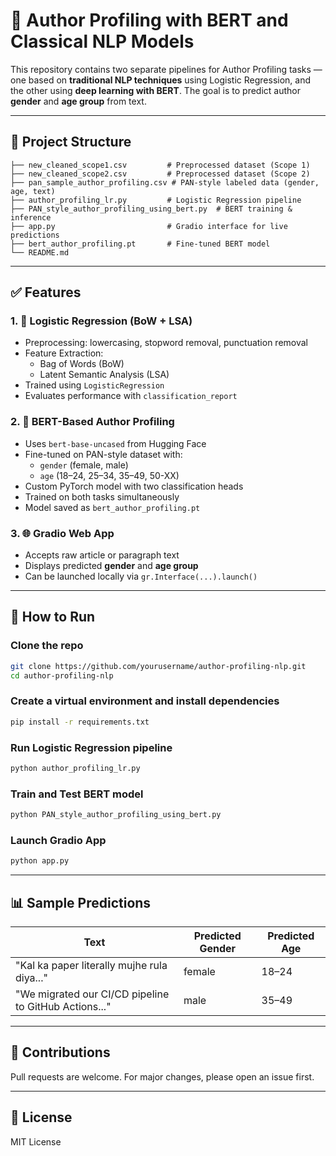 
# 🧠 Author Profiling with BERT and Classical NLP Models

This repository contains two separate pipelines for Author Profiling tasks — one based on **traditional NLP techniques** using Logistic Regression, and the other using **deep learning with BERT**. The goal is to predict author **gender** and **age group** from text.

---

## 📂 Project Structure

```
├── new_cleaned_scope1.csv         # Preprocessed dataset (Scope 1)
├── new_cleaned_scope2.csv         # Preprocessed dataset (Scope 2)
├── pan_sample_author_profiling.csv # PAN-style labeled data (gender, age, text)
├── author_profiling_lr.py         # Logistic Regression pipeline
├── PAN_style_author_profiling_using_bert.py  # BERT training & inference
├── app.py                         # Gradio interface for live predictions
├── bert_author_profiling.pt       # Fine-tuned BERT model
└── README.md
```

---

## ✅ Features

### 1. 🔢 Logistic Regression (BoW + LSA)

- Preprocessing: lowercasing, stopword removal, punctuation removal
- Feature Extraction:
  - Bag of Words (BoW)
  - Latent Semantic Analysis (LSA)
- Trained using `LogisticRegression`
- Evaluates performance with `classification_report`

### 2. 🤖 BERT-Based Author Profiling

- Uses `bert-base-uncased` from Hugging Face
- Fine-tuned on PAN-style dataset with:
  - `gender` (female, male)
  - `age` (18–24, 25–34, 35–49, 50-XX)
- Custom PyTorch model with two classification heads
- Trained on both tasks simultaneously
- Model saved as `bert_author_profiling.pt`

### 3. 🌐 Gradio Web App

- Accepts raw article or paragraph text
- Displays predicted **gender** and **age group**
- Can be launched locally via `gr.Interface(...).launch()`

---

## 🚀 How to Run

### Clone the repo
```bash
git clone https://github.com/yourusername/author-profiling-nlp.git
cd author-profiling-nlp
```

### Create a virtual environment and install dependencies
```bash
pip install -r requirements.txt
```

### Run Logistic Regression pipeline
```bash
python author_profiling_lr.py
```

### Train and Test BERT model
```bash
python PAN_style_author_profiling_using_bert.py
```

### Launch Gradio App
```bash
python app.py
```

---

## 📊 Sample Predictions

| Text | Predicted Gender | Predicted Age |
|------|------------------|----------------|
| "Kal ka paper literally mujhe rula diya..." | female | 18–24 |
| "We migrated our CI/CD pipeline to GitHub Actions..." | male | 35–49 |

---

## 🤝 Contributions

Pull requests are welcome. For major changes, please open an issue first.

---

## 🧠 License

MIT License
